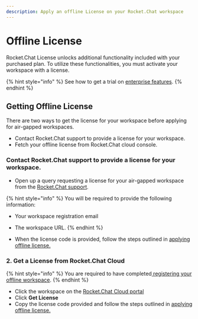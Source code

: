 ```yaml
---
description: Apply an offline License on your Rocket.Chat workspace
---
```


# Offline License

Rocket.Chat License unlocks additional functionality included with your purchased plan. To utilize these functionalities, you must activate your workspace with a license.

{% hint style="info" %}
See how to get a trial on [enterprise features](../enterprise-edition-trial/).
{% endhint %}

## Getting Offline License

There are two ways to get the license for your workspace before applying for air-gapped workspaces.

* Contact Rocket.Chat support to provide a license for your workspace.
* Fetch your offline license from Rocket.Chat cloud console.

### Contact Rocket.Chat support to provide a license for your workspace.

* Open up a query requesting a license for your air-gapped workspace from the [Rocket.Chat support](../../resources/get-support/enterprise-support-and-version-durability/).

{% hint style="info" %}
You will be required to provide the following information:

* Your workspace registration email
* The workspace URL.
{% endhint %}

* When the license code is provided, follow the steps outlined in [applying offline license.](../../use-rocket.chat/workspace-administration/info.md#apply-offline-license)

### 2. Get a License from Rocket.Chat Cloud

{% hint style="info" %}
You are required to have completed[ registering your offline workspace](offline-workspace-registration.md).
{% endhint %}

* Click the workspace on the [Rocket.Chat Cloud portal](https://cloud.rocket.chat/home)
* Click **Get License**&#x20;
* Copy the license code provided and follow the steps outlined in [applying offline license.](../../use-rocket.chat/workspace-administration/info.md#apply-offline-license)

